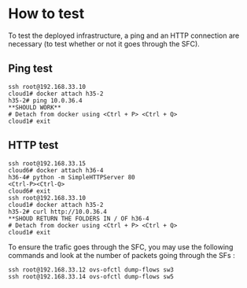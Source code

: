 # How to test

To test the deployed infrastructure, a ping and an HTTP connection are necessary (to test whether or not it goes through the SFC).

## Ping test

```
ssh root@192.168.33.10
cloud1# docker attach h35-2
h35-2# ping 10.0.36.4
**SHOULD WORK**
# Detach from docker using <Ctrl + P> <Ctrl + Q>
cloud1# exit
```

## HTTP test

```
ssh root@192.168.33.15
cloud6# docker attach h36-4
h36-4# python -m SimpleHTTPServer 80
<Ctrl-P><Ctrl-Q>
cloud6# exit
ssh root@192.168.33.10
cloud1# docker attach h35-2
h35-2# curl http://10.0.36.4
**SHOUD RETURN THE FOLDERS IN / OF h36-4
# Detach from docker using <Ctrl + P> <Ctrl + Q>
cloud1# exit
```

To ensure the trafic goes through the SFC, you may use the following commands and look at the number of packets going through the SFs :

```
ssh root@192.168.33.12 ovs-ofctl dump-flows sw3
ssh root@192.168.33.14 ovs-ofctl dump-flows sw5
```

